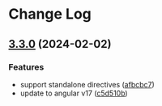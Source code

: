 # Change Log

## [3.3.0](https://github.com/thekip/angular-cc-library/compare/v3.2.0...v3.3.0) (2024-02-02)


### Features

* support standalone directives ([afbcbc7](https://github.com/thekip/angular-cc-library/commit/afbcbc77001c4113876ca23c7ccb1eaec4d8f29d))
* update to angular v17 ([c5d510b](https://github.com/thekip/angular-cc-library/commit/c5d510bcae23c6245bff0db5d9cdce08b0276e96))
